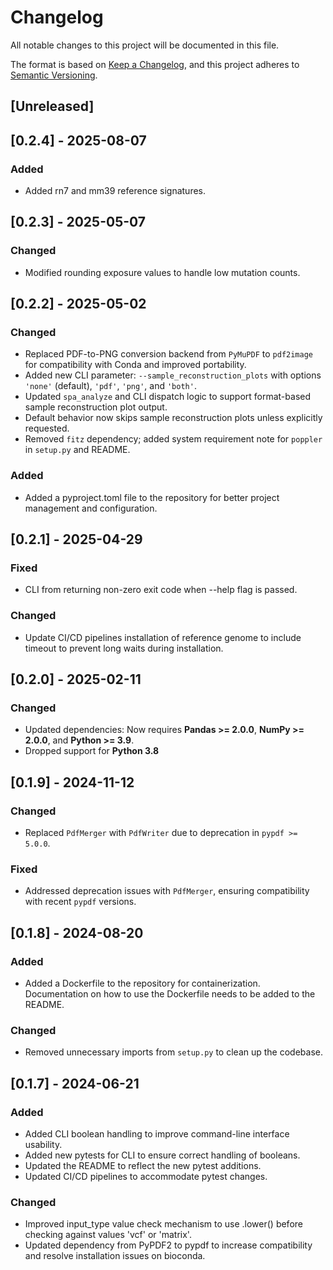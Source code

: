 # Changelog

All notable changes to this project will be documented in this file.

The format is based on [Keep a Changelog](https://keepachangelog.com/en/1.0.0/), and this project adheres to [Semantic Versioning](https://semver.org/spec/v2.0.0.html).

## [Unreleased]

## [0.2.4] - 2025-08-07

### Added
- Added rn7 and mm39 reference signatures.

## [0.2.3] - 2025-05-07

### Changed
- Modified rounding exposure values to handle low mutation counts.

## [0.2.2] - 2025-05-02

### Changed
- Replaced PDF-to-PNG conversion backend from `PyMuPDF` to `pdf2image` for compatibility with Conda and improved portability.
- Added new CLI parameter: `--sample_reconstruction_plots` with options `'none'` (default), `'pdf'`, `'png'`, and `'both'`.
- Updated `spa_analyze` and CLI dispatch logic to support format-based sample reconstruction plot output.
- Default behavior now skips sample reconstruction plots unless explicitly requested.
- Removed `fitz` dependency; added system requirement note for `poppler` in `setup.py` and README.

### Added
- Added a pyproject.toml file to the repository for better project management and configuration.

## [0.2.1] - 2025-04-29

### Fixed
- CLI from returning non-zero exit code when --help flag is passed.

### Changed
- Update CI/CD pipelines installation of reference genome to include timeout to prevent long waits during installation.

## [0.2.0] - 2025-02-11

### Changed
- Updated dependencies: Now requires **Pandas >= 2.0.0**, **NumPy >= 2.0.0**, and **Python >= 3.9**.
- Dropped support for **Python 3.8**

## [0.1.9] - 2024-11-12

### Changed
- Replaced `PdfMerger` with `PdfWriter` due to deprecation in `pypdf >= 5.0.0`.

### Fixed
- Addressed deprecation issues with `PdfMerger`, ensuring compatibility with recent `pypdf` versions.

## [0.1.8] - 2024-08-20

### Added
- Added a Dockerfile to the repository for containerization. Documentation on how to use the Dockerfile needs to be added to the README.

### Changed
- Removed unnecessary imports from `setup.py` to clean up the codebase.

## [0.1.7] - 2024-06-21

### Added
- Added CLI boolean handling to improve command-line interface usability.
- Added new pytests for CLI to ensure correct handling of booleans.
- Updated the README to reflect the new pytest additions.
- Updated CI/CD pipelines to accommodate pytest changes.

### Changed
- Improved input_type value check mechanism to use .lower() before checking against values 'vcf' or 'matrix'.
- Updated dependency from PyPDF2 to pypdf to increase compatibility and resolve installation issues on bioconda.
